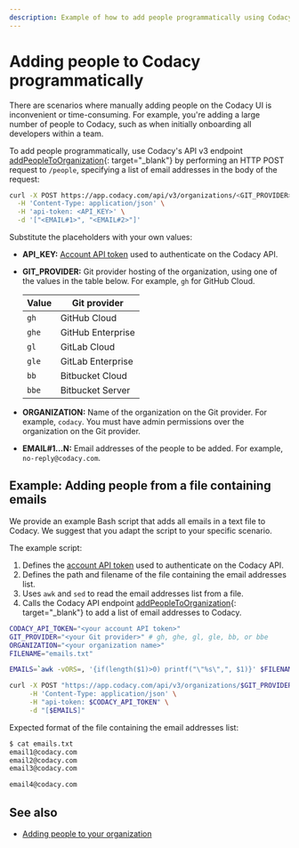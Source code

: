 ```yaml
---
description: Example of how to add people programmatically using Codacy's API v3 endpoint addPeopleToOrganization.
---
```


# Adding people to Codacy programmatically

There are scenarios where manually adding people on the Codacy UI is inconvenient or time-consuming. For example, you're adding a large number of people to Codacy, such as when initially onboarding all developers within a team.

To add people programmatically, use Codacy's API v3 endpoint [addPeopleToOrganization](https://app.codacy.com/api/api-docs#addpeopletoorganization){: target="_blank"} by performing an HTTP POST request to `/people`, specifying a list of email addresses in the body of the request:

```bash
curl -X POST https://app.codacy.com/api/v3/organizations/<GIT_PROVIDER>/<ORGANIZATION>/people \
  -H 'Content-Type: application/json' \
  -H 'api-token: <API_KEY>' \
  -d '["<EMAIL#1>", "<EMAIL#2>"]'
```

Substitute the placeholders with your own values:

-   **API_KEY:** [Account API token](../api-tokens.md#account-api-tokens) used to authenticate on the Codacy API.
-   **GIT_PROVIDER:** Git provider hosting of the organization, using one of the values in the table below. For example, `gh` for GitHub Cloud.

    | Value | Git provider      |
    | ----- | ----------------- |
    | `gh`  | GitHub Cloud      |
    | `ghe` | GitHub Enterprise |
    | `gl`  | GitLab Cloud      |
    | `gle` | GitLab Enterprise |
    | `bb`  | Bitbucket Cloud   |
    | `bbe` | Bitbucket Server  |

-   **ORGANIZATION:** Name of the organization on the Git provider. For example, `codacy`. You must have admin permissions over the organization on the Git provider.

-   **EMAIL#1...N:** Email addresses of the people to be added. For example, `no-reply@codacy.com`.

## Example: Adding people from a file containing emails

We provide an example Bash script that adds all emails in a text file to Codacy. We suggest that you adapt the script to your specific scenario.

The example script:

1.  Defines the [account API token](../api-tokens.md#account-api-tokens) used to authenticate on the Codacy API.
1.  Defines the path and filename of the file containing the email addresses list.
1.  Uses `awk` and `sed` to read the email addresses list from a file.
1.  Calls the Codacy API endpoint [addPeopleToOrganization](https://app.codacy.com/api/api-docs#addpeopletoorganization){: target="_blank"} to add a list of email addresses to Codacy.

```bash
CODACY_API_TOKEN="<your account API token>"
GIT_PROVIDER="<your Git provider>" # gh, ghe, gl, gle, bb, or bbe
ORGANIZATION="<your organization name>"
FILENAME="emails.txt"

EMAILS=`awk -vORS=, '{if(length($1)>0) printf("\"%s\",", $1)}' $FILENAME | sed 's/,$//'`

curl -X POST "https://app.codacy.com/api/v3/organizations/$GIT_PROVIDER/$ORGANIZATION/people" \
     -H 'Content-Type: application/json' \
     -H "api-token: $CODACY_API_TOKEN" \
     -d "[$EMAILS]"
```

Expected format of the file containing the email addresses list:

```bash
$ cat emails.txt
email1@codacy.com
email2@codacy.com
email3@codacy.com

email4@codacy.com
```

## See also

-   [Adding people to your organization](../../organizations/managing-people.md#adding-people)
